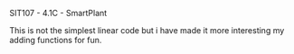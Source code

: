 SIT107 - 4.1C - SmartPlant

This is not the simplest linear code but i have made it more interesting my adding functions for fun.
